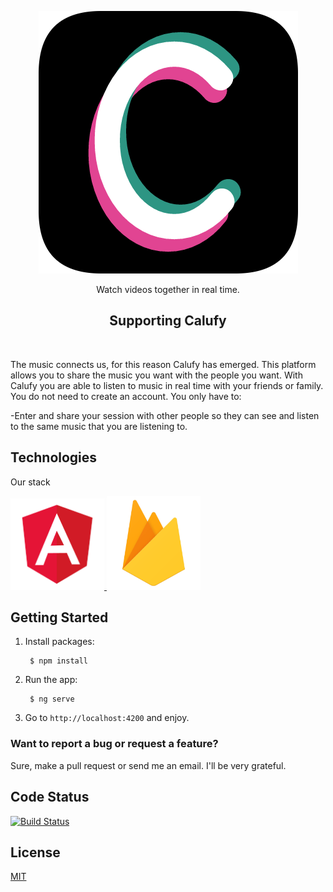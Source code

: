 <p align="center">
  <img src="images/calufy.png">
</p>

<p align="center">
  Watch videos together in real time.
</p>

<h2 align="center">Supporting Calufy</h2>
<br>

The music connects us, for this reason Calufy has emerged. This platform allows you to share the music you want with the people you want. With Calufy you are able to listen to music in real time with your friends or family. You do not need to create an account. You only have to:

-Enter and share your session with other people so they can see and listen to the same music that you are listening to.

## Technologies

Our stack

<a href="https://angular.io/" target="_blank">
  <img src="images/angular.png" width="150px">
</a>
<a href="https://firebase.google.com/" target="_blank">
  <img src="images/firebase.png" width="150px">
</a>


## Getting Started

1. Install packages:

        $ npm install

2. Run the app:

        $ ng serve

3. Go to `http://localhost:4200` and enjoy.


### Want to report a bug or request a feature?

Sure, make a pull request or send me an email. I'll be very grateful.


## Code Status

[![Build Status](https://badge.buildkite.com/ab1152b6a1f6a61d3ea4ec5b3eece8d4c2b830998459c75352.svg?branch=master)](https://buildkite.com/rails/rails)


## License

[MIT](LICENSE)
